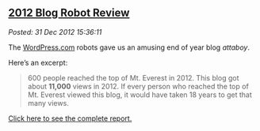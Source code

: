 
[2012
Blog Robot Review](http://bakerjd99.wordpress.com/2012/12/31/2012-blog-robot-review/)
-------------------------------------------------------------------------------------------

*Posted: 31 Dec 2012 15:36:11*

The [WordPress.com](http://wordpress.com/) robots gave us an amusing end
of year blog *attaboy*.

Here’s an excerpt:

> 600 people reached the top of Mt. Everest in 2012. This blog got about
> **11,000** views in 2012. If every person who reached the top of Mt.
> Everest viewed this blog, it would have taken 18 years to get that
> many views.

[Click here to see the complete
report.](http://bakerjd99.wordpress.com/2012/annual-report/)
